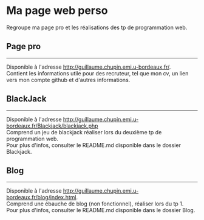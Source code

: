 # Ma page web perso
Regroupe ma page pro et les réalisations des tp de programmation web.

## Page pro
---
Disponible à l'adresse http://guillaume.chupin.emi.u-bordeaux.fr/. </br>
Contient les informations utile pour des recruteur, tel que mon cv, un lien vers mon compte 
github et d'autres informations.

## BlackJack
---
Disponible à l'adresse http://guillaume.chupin.emi.u-bordeaux.fr/Blackjack/blackjack.php </br>
Comprend un jeu de blackjack réaliser lors du deuxième tp de programmation web. </br>
Pour plus d'infos, consulter le README.md disponible dans le dossier Blackjack.

## Blog
---
Disponible à l'adresse http://guillaume.chupin.emi.u-bordeaux.fr/blog/index.html. </br>
Comprend une ébauche de blog (non fonctionnel), réaliser lors du tp 1. </br>
Pour plus d'infos, consulter le README.md disponible dans le dossier Blog.
